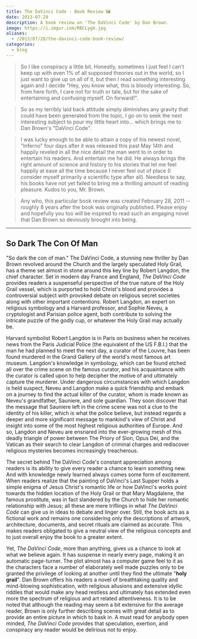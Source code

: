 ```yaml
---
title: The DaVinci Code - Book Review 🖼️
date: 2013-07-29
description: A book review on 'The DaVinci Code' by Dan Brown.
image: https://i.imgur.com/RBCLygk.jpg
aliases:
  - /2013/07/28/the-davinci-code-book-review/
categories:
  - blog
---
```


> So I like conspiracy a little bit. Honestly, sometimes I just feel I can't keep up with even 1% of all supposed theories out in the world, so I just want to give up on all of it, but then I read something interesting again and I decide "Hey, you know what, this is bloody interesting. So, from here forth, I care not for truth or tale, but for the sake of entertaining and confusing myself. On forward!".

> So as my terribly laid back attitude simply diminishes any gravity that could have been generated from the topic, I go on to seek the next interesting subject to pour my little heart into... which brings me to Dan Brown's "DaVinci Code".

> I was lucky enough to be able to attain a copy of his newest novel, "Inferno" four days after it was released this past May 14th and happily reveled in all the nice detail the man went to in order to entertain his readers. And entertain me he did. He always brings the right amount of science and history to his stories that let me feel happily at ease all the time because I never feel out of place (I consider myself primarily a scientific type after all). Needless to say, his books have not yet failed to bring me a thrilling amount of reading pleasure. Kudos to you, Mr. Brown.

> Any who, this particular book review was created February 28, 2011 -- roughly 8 years after the book was originally published. Please enjoy and hopefully you too will be inspired to read such an engaging novel that Dan Brown so deviously brought into being.

---

## So Dark The Con Of Man

"So dark the con of man." The DaVinci Code, a stunning new thriller by Dan Brown revolved around the Church and the largely speculated Holy Grail, has a theme set almost in stone around this key line by Robert Langdon, the chief character. Set in modern day France and England, _The DaVinci Code_ provides readers a suspenseful perspective of the true nature of the Holy Grail vessel, which is purported to hold Christ's blood and provides a controversial subject with provoked debate on religious secret societies along with other important contentions. Robert Langdon, an expert on religious symbology and a Harvard professor, and Sophie Neveu, a cryptologist and Parisian police agent, both contribute to solving the intricate puzzle of the godly cup, or whatever the Holy Grail may actually be.

Harvard symbolist Robert Langdon is in Paris on business when he receives news from the Paris Judicial Police (the equivalent of the US F.B.I.) that the man he had planned to meet the next day, a curator of the Louvre, has been found murdered in the Grand Gallery of the world's most famous art museum. Langdon's knowledge in symbology, which can be found etched all over the crime scene on the famous curator, and his acquaintance with the curator is called upon to help decipher the motive of and ultimately capture the murderer. Under dangerous circumstances with which Langdon is held suspect, Neveu and Langdon make a quick friendship and embark on a journey to find the actual killer of the curator, whom is made known as Neveu's grandfather, Sauniere, and sole guardian. They soon discover that the message that Sauniere left in the crime scene was not a clue to the identity of his killer, which is what the police believe, but instead regards a deeper and more significant message to mankind's view of Christ and insight into some of the most highest religious authorities of Europe. And so, Langdon and Neveu are ensnared into the ever-growing mesh of this deadly triangle of power between The Priory of Sion, Opus Dei, and the Vatican as their search to clear Langdon of criminal charges and rediscover religious mysteries becomes increasingly treacherous.

The secret behind The DaVinci Code's constant appreciation among readers is its ability to give every reader a chance to learn something new. And with knowledge newly learned always comes some form of excitement. When readers realize that the painting of DaVinci's Last Supper holds a simple enigma of Jesus Christ's romantic life or how DaVinci's works point towards the hidden location of the Holy Grail or that Mary Magdalene, the famous prostitute, was in fact slandered by the Church to hide her romantic relationship with Jesus; all these are mere triflings in what _The DaVinci Code_ can give us in ideas to debate and linger over. Still, the book acts as a fictional work and remains one considering only the descriptions of artwork, architecture, documents, and secret rituals are claimed as accurate. This makes readers obligated to give a neutral view of the religious concepts and to just overall enjoy the book to a greater extent.

Yet, _The DaVinci Code_, more than anything, gives us a chance to look at what we believe again. It has suspense in nearly every page, making it an automatic page-turner. The plot almost has a computer game feel to it as the characters face a number of elaborately well made puzzles only to be granted the privilege of looking at another until they find the ultimate "**holy grail**". Dan Brown offers his readers a novel of breathtaking quality and mind-blowing sophistication, with religious allusions and extensive idyllic riddles that would make any head restless and ultimately has extended even more the spectrum of religious and art related attentiveness. It is to be noted that although the reading may seem a bit extensive for the average reader, Brown is only further describing scenes with great detail as to provide an entire picture in which to bask in. A must read for anybody open minded, _The DaVinci Code_ provides that speculation, exertion, and conspiracy any reader would be delirious not to enjoy.
